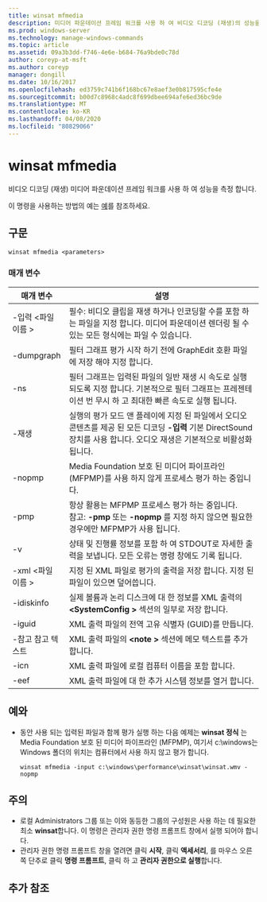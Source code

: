 ```yaml
---
title: winsat mfmedia
description: 미디어 파운데이션 프레임 워크를 사용 하 여 비디오 디코딩 (재생)의 성능을 측정 하는 winsat mfmedia Windows 명령입니다.
ms.prod: windows-server
ms.technology: manage-windows-commands
ms.topic: article
ms.assetid: 09a3b3dd-f746-4e6e-b684-76a9bde0c78d
author: coreyp-at-msft
ms.author: coreyp
manager: dongill
ms.date: 10/16/2017
ms.openlocfilehash: ed3759c741b6f168bc67e8aef3e0b817595cfe4e
ms.sourcegitcommit: b00d7c8968c4adc8f699dbee694afe6ed36bc9de
ms.translationtype: MT
ms.contentlocale: ko-KR
ms.lasthandoff: 04/08/2020
ms.locfileid: "80829066"
---
```

# <a name="winsat-mfmedia"></a>winsat mfmedia



비디오 디코딩 (재생) 미디어 파운데이션 프레임 워크를 사용 하 여 성능을 측정 합니다.

이 명령을 사용하는 방법의 예는 [예](#BKMK_examples)를 참조하세요.

## <a name="syntax"></a>구문

```
winsat mfmedia <parameters>
```

### <a name="parameters"></a>매개 변수

|매개 변수|설명|
|----------|-----------|
|-입력 \<파일 이름 >|필수: 비디오 클립을 재생 하거나 인코딩할 수를 포함 하는 파일을 지정 합니다. 미디어 파운데이션 렌더링 될 수 있는 모든 형식에는 파일 수 있습니다.|
|-dumpgraph|필터 그래프 평가 시작 하기 전에 GraphEdit 호환 파일에 저장 해야 지정 합니다.|
|-ns|필터 그래프는 입력된 파일의 일반 재생 시 속도로 실행 되도록 지정 합니다. 기본적으로 필터 그래프는 프레젠테이션 번 무시 하 고 최대한 빠른 속도로 실행 됩니다.|
|-재생|실행의 평가 모드 앤 플레이에 지정 된 파일에서 오디오 콘텐츠를 제공 된 모든 디코딩 **-입력** 기본 DirectSound 장치를 사용 합니다. 오디오 재생은 기본적으로 비활성화 됩니다.|
|-nopmp|Media Foundation 보호 된 미디어 파이프라인 (MFPMP)를 사용 하지 않게 프로세스 평가 하는 중입니다.|
|-pmp|항상 활용는 MFPMP 프로세스 평가 하는 중입니다.</br>참고: **-pmp** 또는 **-nopmp** 를 지정 하지 않으면 필요한 경우에만 MFPMP가 사용 됩니다.|
|-v|상태 및 진행률 정보를 포함 하 여 STDOUT로 자세한 출력을 보냅니다. 모든 오류는 명령 창에도 기록 됩니다.|
|-xml \<파일 이름 >|지정 된 XML 파일로 평가의 출력을 저장 합니다. 지정 된 파일이 있으면 덮어씁니다.|
|-idiskinfo|실제 볼륨과 논리 디스크에 대 한 정보를 XML 출력의 **\<SystemConfig >** 섹션의 일부로 저장 합니다.|
|-iguid|XML 출력 파일의 전역 고유 식별자 (GUID)를 만듭니다.|
|-참고 참고 텍스트|XML 출력 파일의 **\<note >** 섹션에 메모 텍스트를 추가 합니다.|
|-icn|XML 출력 파일에 로컬 컴퓨터 이름을 포함 합니다.|
|-eef|XML 출력 파일에 대 한 추가 시스템 정보를 열거 합니다.|

## <a name="examples"></a><a name=BKMK_examples></a>예와

- 동안 사용 되는 입력된 파일과 함께 평가 실행 하는 다음 예제는 **winsat 정식** 는 Media Foundation 보호 된 미디어 파이프라인 (MFPMP), 여기서 c:\windows는 Windows 폴더의 위치는 컴퓨터에서 사용 하지 않고 평가 합니다.  
  ```
  winsat mfmedia -input c:\windows\performance\winsat\winsat.wmv -nopmp
  ```

## <a name="remarks"></a>주의

-   로컬 Administrators 그룹 또는 이와 동등한 그룹의 구성원은 사용 하는 데 필요한 최소 **winsat**합니다. 이 명령은 관리자 권한 명령 프롬프트 창에서 실행 되어야 합니다.
-   관리자 권한 명령 프롬프트 창을 열려면 클릭 **시작**, 클릭 **액세서리**, 를 마우스 오른쪽 단추로 클릭 **명령 프롬프트**, 클릭 하 고 **관리자 권한으로 실행**합니다.

## <a name="additional-references"></a>추가 참조

